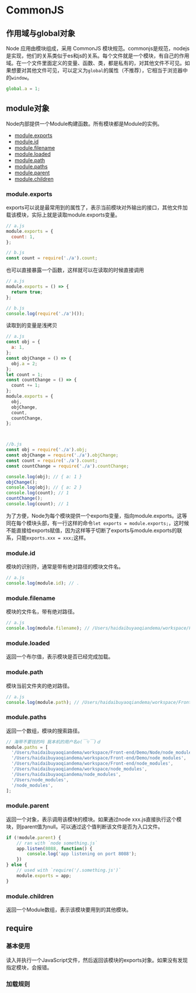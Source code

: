 # CommonJS

## 作用域与global对象

Node 应用由模块组成，采用 CommonJS 模块规范。commonjs是规范，nodejs是实现，他们的关系类似于es和js的关系。每个文件就是一个模块，有自己的作用域。在一个文件里面定义的变量、函数、类，都是私有的，对其他文件不可见。如果想要对其他文件可见，可以定义为`global`的属性（不推荐），它相当于浏览器中的`window`。

```js
global.a = 1;
```

## module对象

Node内部提供一个Module构建函数。所有模块都是Module的实例。

- [module.exports](#exports)
- [module.id](#id)
- [module.filename](#filename)
- [module.loaded](#loaded)
- [module.path](#path)
- [module.paths](#paths)
- [module.parent](#parent)
- [module.children](#children)

<h3 id="exports">module.exports</h3>

exports可以说是最常用到的属性了，表示当前模块对外输出的接口，其他文件加载该模块，实际上就是读取module.exports变量。

```js
// a.js
module.exports = {
  count: 1,
};

// b.js
const count = require('./a').count;
```

也可以直接暴露一个函数，这样就可以在读取的时候直接调用

```js
// a.js
module.exports = () => {
  return true;
};

// b.js
console.log(require('./a')());
```

读取到的变量是浅拷贝

```js
// a.js
const obj = {
  a: 1,
};
const objChange = () => {
  obj.a = 2;
};
let count = 1;
const countChange = () => {
  count += 1;
};
module.exports = {
  obj,
  objChange,
  count,
  countChange,
};



//b.js
const obj = require('./a').obj;
const objChange = require('./a').objChange;
const count = require('./a').count;
const countChange = require('./a').countChange;

console.log(obj); // { a: 1 }
objChange();
console.log(obj); // { a: 2 }
console.log(count); // 1
countChange();
console.log(count); // 1
```

为了方便，Node为每个模块提供一个exports变量，指向module.exports。这等同在每个模块头部，有一行这样的命令`let exports = module.exports;`，这时候不能直接给exports赋值，因为这样等于切断了exports与module.exports的联系，只能`exports.xxx = xxx;`这样。

<h3 id="id">module.id</h3>

模块的识别符，通常是带有绝对路径的模块文件名。

```js
// a.js
console.log(module.id); // .
```

<h3 id="filename">module.filename</h3>

模块的文件名，带有绝对路径。

```js
// a.js
console.log(module.filename); // /Users/haidaibuyaoqiandema/workspace/Front-end/Demo/Node/d.js
```

<h3 id="loaded">module.loaded</h3>

返回一个布尔值，表示模块是否已经完成加载。

<h3 id="path">module.path</h3>

模块当前文件夹的绝对路径。

```js
// a.js
console.log(module.path); // /Users/haidaibuyaoqiandema/workspace/Front-end/Demo/Node
```

<h3 id="paths">module.paths</h3>

返回一个数组，模块的搜索路径。

```js
// 海带不要钱的吗 我本机的用户名o(￣▽￣)ｄ
module.paths = [
  '/Users/haidaibuyaoqiandema/workspace/Front-end/Demo/Node/node_modules',
  '/Users/haidaibuyaoqiandema/workspace/Front-end/Demo/node_modules',
  '/Users/haidaibuyaoqiandema/workspace/Front-end/node_modules',
  '/Users/haidaibuyaoqiandema/workspace/node_modules',
  '/Users/haidaibuyaoqiandema/node_modules',
  '/Users/node_modules',
  '/node_modules',
];
```

<h3 id="parent">module.parent</h3>

返回一个对象，表示调用该模块的模块。如果通过node xxx.js直接执行这个模块，则parent值为null。可以通过这个值判断该文件是否为入口文件。

```js
if (!module.parent) {
    // ran with `node something.js`
    app.listen(8088, function() {
        console.log('app listening on port 8088');
    })
} else {
    // used with `require('/.something.js')`
    module.exports = app;
}
```

<h3 id="children">module.children</h3>

 返回一个Module数组，表示该模块要用到的其他模块。

## require

### 基本使用

读入并执行一个JavaScript文件，然后返回该模块的exports对象。如果没有发现指定模块，会报错。

### 加载规则


